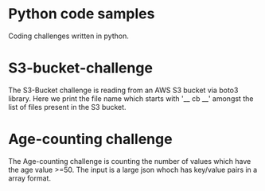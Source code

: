 # Python code samples

Coding challenges written in python.

# S3-bucket-challenge
The S3-Bucket challenge is reading from an AWS S3 bucket via boto3 library. Here we print the file name which starts with '__ cb __' amongst the list of files present in the S3 bucket.

# Age-counting challenge
The Age-counting challenge is counting the number of values which have the age value >=50. The input is a large json whoch has key/value pairs in a array format.


